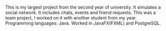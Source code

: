 This is my largest project from the second year of university.
It simulates a social network. It includes chats, events and friend requests.
This was a team project, I worked on it with another student from my year.
Programming languages: Java.
Worked in JavaFX(FXML) and PostgreSQL.
